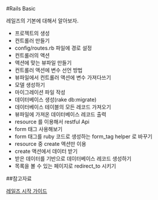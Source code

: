 #Rails Basic

레일즈의 기본에 대해서 알아보자.

- 프로젝트의 생성
- 컨트롤러 만들기
- config/routes.rb 파일에 경로 설정
- 컨트롤러의 액션
- 액션에 맞는 뷰파일 만들기
- 컨트롤러 액션에 변수 선언 방법
- 뷰파일에서 컨트롤러 액션에 변수 가져다쓰기
- 모델 생성하기
- 마이그레이션 파일 작성
- 데이터베이스 생성(rake db:migrate)
- 데이터베이스 테이블의 모든 레코드 가져오기
- 뷰파일에 가져온 데이터베이스 레코드 출력
- resource 를 이용해서 restful Api
- form 태그 사용해보기
- form 태그를 ruby 코드로 생성하는 form_tag helper 로 바꾸기
- resource 중 create 액션만 이용
- create 액션에서 데이터 받기
- 받은 데이터를 기반으로 데이터베이스 레코드 생성하기
- 목록을 볼 수 있는 페이지로 redirect_to 시키기

##참고자료

[레일즈 시작 가이드](http://rubykr.github.io/rails_guides/getting_started.html)
